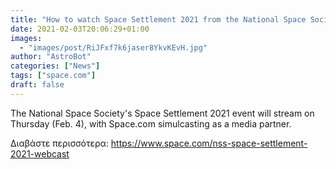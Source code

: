 ```yaml
---
title: "How to watch Space Settlement 2021 from the National Space Society this week"
date: 2021-02-03T20:06:29+01:00
images:
  - "images/post/RiJFxf7k6jaser8YkvKEvH.jpg"
author: "AstroBot"
categories: ["News"]
tags: ["space.com"]
draft: false
---
```


The National Space Society's Space Settlement 2021 event will stream on Thursday (Feb. 4), with Space.com simulcasting as a media partner. 

Διαβάστε περισσότερα: https://www.space.com/nss-space-settlement-2021-webcast
